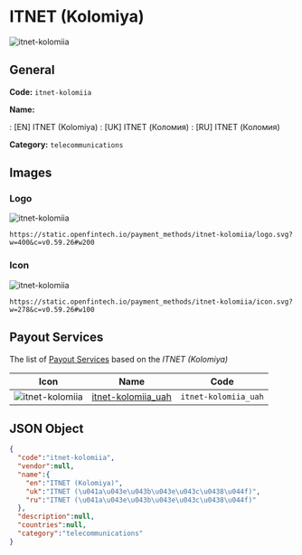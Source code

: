 
# ITNET (Kolomiya) 
![itnet-kolomiia](https://static.openfintech.io/payment_methods/itnet-kolomiia/logo.svg?w=400&c=v0.59.26#w200)  

## General 
**Code:** `itnet-kolomiia` 
 
**Name:** 
 
:	[EN] ITNET (Kolomiya) 
:	[UK] ITNET (Коломия) 
:	[RU] ITNET (Коломия) 
 
**Category:** `telecommunications` 
 

## Images 

### Logo 
![itnet-kolomiia](https://static.openfintech.io/payment_methods/itnet-kolomiia/logo.svg?w=400&c=v0.59.26#w200)  

```
https://static.openfintech.io/payment_methods/itnet-kolomiia/logo.svg?w=400&c=v0.59.26#w200
```  

### Icon 
![itnet-kolomiia](https://static.openfintech.io/payment_methods/itnet-kolomiia/icon.svg?w=278&c=v0.59.26#w100)  

```
https://static.openfintech.io/payment_methods/itnet-kolomiia/icon.svg?w=278&c=v0.59.26#w100
```  

## Payout Services 
 
The list of [Payout Services](/payout-services/) based on the _ITNET (Kolomiya)_ 

|Icon|Name|Code| 
|:---:|:---:|:---:| 
|![itnet-kolomiia](https://static.openfintech.io/payout_methods/itnet-kolomiia/icon.svg?w=278&c=v0.59.26#w40) |[itnet-kolomiia_uah](/payout-services/itnet-kolomiia_uah/)|`itnet-kolomiia_uah`| 
 

## JSON Object 

```json
{
  "code":"itnet-kolomiia",
  "vendor":null,
  "name":{
    "en":"ITNET (Kolomiya)",
    "uk":"ITNET (\u041a\u043e\u043b\u043e\u043c\u0438\u044f)",
    "ru":"ITNET (\u041a\u043e\u043b\u043e\u043c\u0438\u044f)"
  },
  "description":null,
  "countries":null,
  "category":"telecommunications"
}
```  
